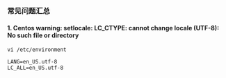 ### 常见问题汇总

#### 1. Centos warning: setlocale: LC_CTYPE: cannot change locale (UTF-8): No such file or directory

```shell
vi /etc/environment

LANG=en_US.utf-8
LC_ALL=en_US.utf-8
```